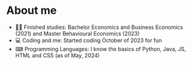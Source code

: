 # About me


- 👨‍🎓 Finished studies: Bachelor Economics and Business Economics (2021) and Master Behavioural Economics (2023)
- 💻 Coding and me: Started coding October of 2023 for fun
- ⌨ Programming Languages: I know the basics of Python, Java, JS, HTML and CSS (as of May, 2024)
